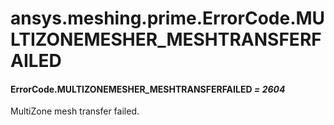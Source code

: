 <a id="ansys-meshing-prime-errorcode-multizonemesher-meshtransferfailed"></a>

# ansys.meshing.prime.ErrorCode.MULTIZONEMESHER_MESHTRANSFERFAILED

<a id="ansys.meshing.prime.ErrorCode.MULTIZONEMESHER_MESHTRANSFERFAILED"></a>

#### ErrorCode.MULTIZONEMESHER_MESHTRANSFERFAILED *= 2604*

MultiZone mesh transfer failed.

<!-- !! processed by numpydoc !! -->
